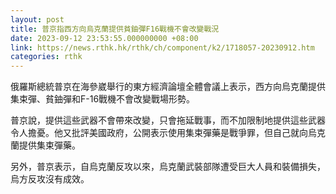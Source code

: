 ```yaml
---
layout: post
title: 普京指西方向烏克蘭提供貧鈾彈F16戰機不會改變戰況
date: 2023-09-12 23:53:55.000000000 +08:00
link: https://news.rthk.hk/rthk/ch/component/k2/1718057-20230912.htm
categories: rthk
---
```


俄羅斯總統普京在海參崴舉行的東方經濟論壇全體會議上表示，西方向烏克蘭提供集束彈、貧鈾彈和F-16戰機不會改變戰場形勢。

普京說，提供這些武器不會帶來改變，只會拖延戰事，而不加限制地提供這些武器令人擔憂。他又批評美國政府，公開表示使用集束彈藥是戰爭罪，但自己就向烏克蘭提供集束彈藥。

另外，普京表示，自烏克蘭反攻以來，烏克蘭武裝部隊遭受巨大人員和裝備損失，烏方反攻沒有成效。

